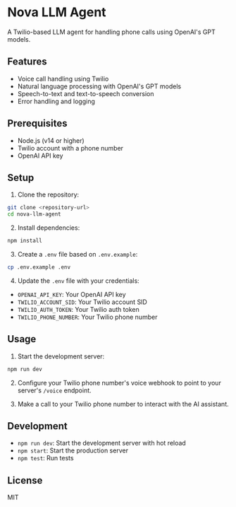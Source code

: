 # Nova LLM Agent

A Twilio-based LLM agent for handling phone calls using OpenAI's GPT models.

## Features

- Voice call handling using Twilio
- Natural language processing with OpenAI's GPT models
- Speech-to-text and text-to-speech conversion
- Error handling and logging

## Prerequisites

- Node.js (v14 or higher)
- Twilio account with a phone number
- OpenAI API key

## Setup

1. Clone the repository:
```bash
git clone <repository-url>
cd nova-llm-agent
```

2. Install dependencies:
```bash
npm install
```

3. Create a `.env` file based on `.env.example`:
```bash
cp .env.example .env
```

4. Update the `.env` file with your credentials:
- `OPENAI_API_KEY`: Your OpenAI API key
- `TWILIO_ACCOUNT_SID`: Your Twilio account SID
- `TWILIO_AUTH_TOKEN`: Your Twilio auth token
- `TWILIO_PHONE_NUMBER`: Your Twilio phone number

## Usage

1. Start the development server:
```bash
npm run dev
```

2. Configure your Twilio phone number's voice webhook to point to your server's `/voice` endpoint.

3. Make a call to your Twilio phone number to interact with the AI assistant.

## Development

- `npm run dev`: Start the development server with hot reload
- `npm start`: Start the production server
- `npm test`: Run tests

## License

MIT 